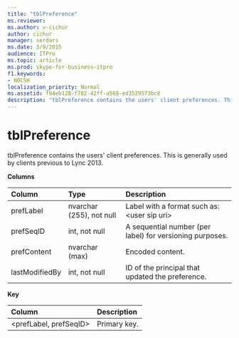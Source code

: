 ```yaml
---
title: "tblPreference"
ms.reviewer: 
ms.author: v-cichur
author: cichur
manager: serdars
ms.date: 3/9/2015
audience: ITPro
ms.topic: article
ms.prod: skype-for-business-itpro
f1.keywords:
- NOCSH
localization_priority: Normal
ms.assetid: f94eb128-f782-42ff-a568-ed3529573bc8
description: "tblPreference contains the users' client preferences. This is generally used by clients previous to Lync 2013."
---
```


# tblPreference

tblPreference contains the users' client preferences. This is generally used by clients previous to Lync 2013.

**Columns**


| **Column**            | **Type**                        | **Description**                                                 |
|:----------------------|:--------------------------------|:----------------------------------------------------------------|
| prefLabel  <br/>      | nvarchar (255), not null  <br/> | Label with a format such as: \<user sip uri\>                   |
| prefSeqID  <br/>      | int, not null  <br/>            | A sequential number (per label) for versioning purposes.  <br/> |
| prefContent  <br/>    | nvarchar (max)  <br/>           | Encoded content.  <br/>                                         |
| lastModifiedBy  <br/> | int, not null  <br/>            | ID of the principal that updated the preference.  <br/>         |

**Key**

|**Column**|**Description**|
|:-----|:-----|
|\<prefLabel, prefSeqID\>  <br/> |Primary key.  <br/> |


